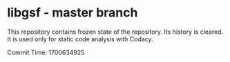 # libgsf - master branch

This repository contains frozen state of the repository.
Its history is cleared. It is used only for static code
analysis with Codacy.

Commit Time: 1700634925